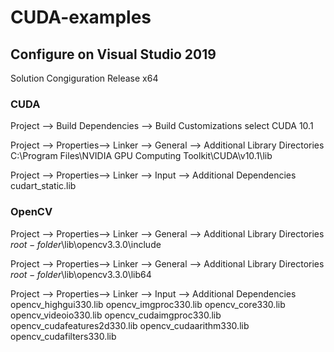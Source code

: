 # CUDA-examples

## Configure on Visual Studio 2019
Solution Congiguration
Release x64

### CUDA
Project --> Build Dependencies --> Build Customizations
select CUDA 10.1

Project --> Properties--> Linker --> General --> Additional Library Directories
C:\Program Files\NVIDIA GPU Computing Toolkit\CUDA\v10.1\lib

Project --> Properties--> Linker --> Input --> Additional Dependencies
cudart_static.lib

### OpenCV
Project --> Properties--> Linker --> General --> Additional Library Directories
$root-folder$\lib\opencv3.3.0\include

Project --> Properties--> Linker --> General --> Additional Library Directories
$root-folder$\lib\opencv3.3.0\lib64

Project --> Properties--> Linker --> Input --> Additional Dependencies
opencv_highgui330.lib
opencv_imgproc330.lib
opencv_core330.lib
opencv_videoio330.lib
opencv_cudaimgproc330.lib
opencv_cudafeatures2d330.lib
opencv_cudaarithm330.lib
opencv_cudafilters330.lib
